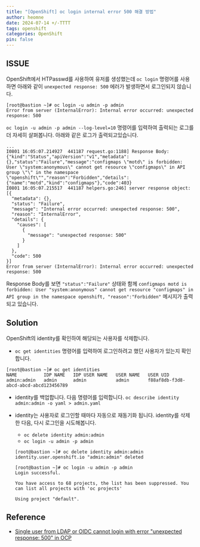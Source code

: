 ```yaml
---
title: "[OpenShift] oc login internal error 500 해결 방법"
author: heomne
date: 2024-07-14 +/-TTTT
tags: openshift
categories: OpenShift
pin: false
---
```


## ISSUE

OpenShift에서 HTPasswd를 사용하여 유저를 생성했는데 `oc login` 명령어를 사용하면 아래와 같이 `unexpected response: 500` 에러가 발생하면서 로그인되지 않습니다.

```terminal
[root@bastion ~]# oc login -u admin -p admin
Error from server (InternalError): Internal error occurred: unexpected response: 500
```

`oc login -u admin -p admin --log-level=10` 명령어를 입력하여 출력되는 로그를 더 자세히 살펴봅니다. 아래와 같은 로그가 출력되고있습니다.

```terminal
...
I0801 16:05:07.214927  441187 request.go:1188] Response Body: {"kind":"Status","apiVersion":"v1","metadata":{},"status":"Failure","message":"configmaps \"motd\" is forbidden: User \"system:anonymous\" cannot get resource \"configmaps\" in API group \"\" in the namespace \"openshift\"","reason":"Forbidden","details":{"name":"motd","kind":"configmaps"},"code":403}
I0801 16:05:07.215517  441187 helpers.go:246] server response object: [{
  "metadata": {},
  "status": "Failure",
  "message": "Internal error occurred: unexpected response: 500",
  "reason": "InternalError",
  "details": {
    "causes": [
      {
        "message": "unexpected response: 500"
      }
    ]
  },
  "code": 500
}]
Error from server (InternalError): Internal error occurred: unexpected response: 500
```

Response Body를 보면 `"status":"Failure"` 상태와 함께 `configmaps motd is forbidden: User "system:anonymous" cannot get resource "configmaps" in API group in the namespace openshift, "reason":"Forbidden"` 메시지가 출력되고 있습니다.


## Solution

OpenShift의 identity를 확인하여 해당되는 사용자를 삭제합니다.

- `oc get identities` 명령어를 입력하여 로그인하려고 했던 사용자가 있는지 확인합니다.
```terminal
[root@bastion ~]# oc get identities
NAME          IDP NAME   IDP USER NAME   USER NAME   USER UID
admin:admin   admin      admin           admin       f88af8db-f3d8-abcd-abcd-abcd123456789
```

- identity를 백업합니다. 다음 명령어를 입력합니다.
`oc describe identity admin:admin -o yaml > admin.yaml`

- identity는 사용자로 로그인할 때마다 자동으로 재동기화 됩니다. identity를 삭제한 다음, 다시 로그인을 시도해봅니다.
  - `oc delete identity admin:admin`
  - `oc login -u admin -p admin`

  ```terminal
  [root@bastion ~]# oc delete identity admin:admin
  identity.user.openshift.io "admin:admin" deleted

  [root@bastion ~]# oc login -u admin -p admin
  Login successful.

  You have access to 68 projects, the list has been suppressed. You can list all projects with 'oc projects'

  Using project "default".
  ```



## Reference

- [Single user from LDAP or OIDC cannot login with error "unexpected response: 500" in OCP](https://access.redhat.com/solutions/5525831)

